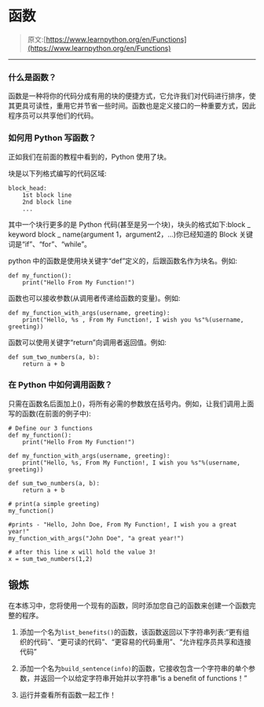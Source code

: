 # 函数

> 原文:[https://www.learnpython.org/en/Functions](https://www.learnpython.org/en/Functions)

* * *

### 什么是函数？

函数是一种将你的代码分成有用的块的便捷方式，它允许我们对代码进行排序，使其更具可读性，重用它并节省一些时间。函数也是定义接口的一种重要方式，因此程序员可以共享他们的代码。

### 如何用 Python 写函数？

正如我们在前面的教程中看到的，Python 使用了块。

块是以下列格式编写的代码区域:

```
block_head:
    1st block line
    2nd block line
    ... 
```

其中一个块行更多的是 Python 代码(甚至是另一个块)，块头的格式如下:block _ keyword block _ name(argument 1，argument2，...)你已经知道的 Block 关键词是“if”、“for”、“while”。

python 中的函数是使用块关键字“def”定义的，后跟函数名作为块名。例如:

```
def my_function():
    print("Hello From My Function!") 
```

函数也可以接收参数(从调用者传递给函数的变量)。例如:

```
def my_function_with_args(username, greeting):
    print("Hello, %s , From My Function!, I wish you %s"%(username, greeting)) 
```

函数可以使用关键字“return”向调用者返回值。例如:

```
def sum_two_numbers(a, b):
    return a + b 
```

### 在 Python 中如何调用函数？

只需在函数名后面加上()，将所有必需的参数放在括号内。例如，让我们调用上面写的函数(在前面的例子中):

```
# Define our 3 functions
def my_function():
    print("Hello From My Function!")

def my_function_with_args(username, greeting):
    print("Hello, %s, From My Function!, I wish you %s"%(username, greeting))

def sum_two_numbers(a, b):
    return a + b

# print(a simple greeting)
my_function()

#prints - "Hello, John Doe, From My Function!, I wish you a great year!"
my_function_with_args("John Doe", "a great year!")

# after this line x will hold the value 3!
x = sum_two_numbers(1,2) 
```

## 锻炼

在本练习中，您将使用一个现有的函数，同时添加您自己的函数来创建一个函数完整的程序。

1.  添加一个名为`list_benefits()`的函数，该函数返回以下字符串列表:“更有组织的代码”、“更可读的代码”、“更容易的代码重用”、“允许程序员共享和连接代码”

2.  添加一个名为`build_sentence(info)`的函数，它接收包含一个字符串的单个参数，并返回一个以给定字符串开始并以字符串“is a benefit of functions！”

3.  运行并查看所有函数一起工作！